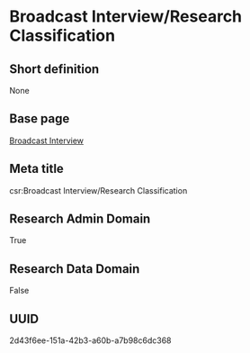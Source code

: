 # Broadcast Interview/Research Classification
## Short definition
None
## Base page
[Broadcast Interview](../../Objects/Broadcast%20Interview.md)
## Meta title
csr:Broadcast Interview/Research Classification
## Research Admin Domain
True
## Research Data Domain
False
## UUID
2d43f6ee-151a-42b3-a60b-a7b98c6dc368
